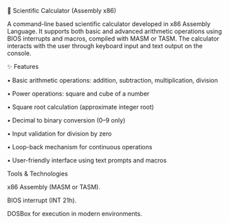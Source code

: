 🧮 Scientific Calculator (Assembly x86)

 A command-line based scientific calculator developed in x86 Assembly Language. It supports both basic 
 and advanced arithmetic operations using BIOS interrupts and macros, compiled with MASM or TASM. The 
 calculator interacts with the user through keyboard input and text output on the console.

✨ Features

 • Basic arithmetic operations: addition, subtraction, multiplication, division
 
 • Power operations: square and cube of a number
 
 • Square root calculation (approximate integer root)
 
 • Decimal to binary conversion (0–9 only)
 
 • Input validation for division by zero

 • Loop-back mechanism for continuous operations
 
 • User-friendly interface using text prompts and macros

Tools & Technologies

   x86 Assembly (MASM or TASM).
   
   BIOS interrupt (INT 21h).
   
   DOSBox for execution in modern environments.



